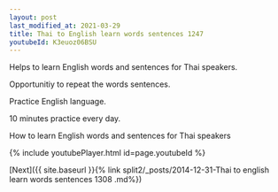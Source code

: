 ```yaml
---
layout: post
last_modified_at: 2021-03-29
title: Thai to English learn words sentences 1247 
youtubeId: K3euoz06BSU
---
```

 
 
Helps to learn English words and sentences for Thai speakers.

Opportunitiy to repeat the words sentences. 

Practice English language. 
 
10 minutes practice every day. 
 
How to learn English words and sentences for Thai speakers 
 
{% include youtubePlayer.html id=page.youtubeId %}
 
 
[Next]({{ site.baseurl }}{% link  split2/_posts/2014-12-31-Thai to english learn words sentences 1308 .md%})
 

